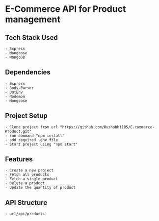 # E-Commerce API for Product management

## Tech Stack Used

    - Express
    - Mongoose
    - MongoDB

## Dependencies

    - Express
    - Body-Parser
    - DotEnv
    - Nodemon
    - Mongoose

## Project Setup

    - Clone project from url "https://github.com/Rushabh1105/E-commerce-Product.git"
    - run command "npm install"
    - add required .env file
    - Start project using "npm start"

## Features

    - Create a new project
    - Fetch all products
    - Fetch a single product
    - Delete a product
    - Update the quantity of product

## API Structure

    - url/api/products
